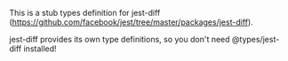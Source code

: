 This is a stub types definition for jest-diff (https://github.com/facebook/jest/tree/master/packages/jest-diff).

jest-diff provides its own type definitions, so you don't need @types/jest-diff installed!